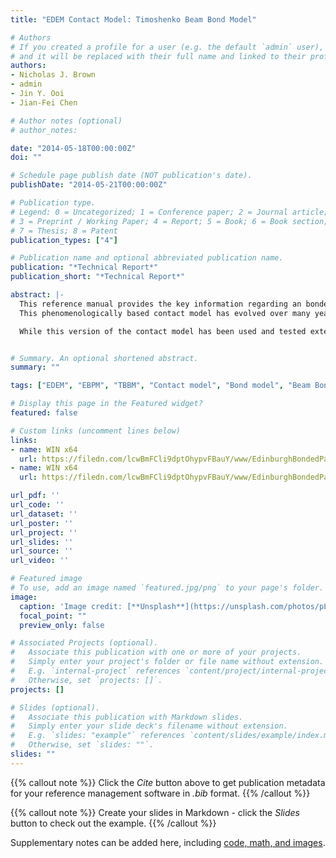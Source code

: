 ```yaml
---
title: "EDEM Contact Model: Timoshenko Beam Bond Model"

# Authors
# If you created a profile for a user (e.g. the default `admin` user), write the username (folder name) here 
# and it will be replaced with their full name and linked to their profile.
authors:
- Nicholas J. Brown
- admin
- Jin Y. Ooi
- Jian-Fei Chen

# Author notes (optional)
# author_notes:

date: "2014-05-18T00:00:00Z"
doi: ""

# Schedule page publish date (NOT publication's date).
publishDate: "2014-05-21T00:00:00Z"

# Publication type.
# Legend: 0 = Uncategorized; 1 = Conference paper; 2 = Journal article;
# 3 = Preprint / Working Paper; 4 = Report; 5 = Book; 6 = Book section;
# 7 = Thesis; 8 = Patent
publication_types: ["4"]

# Publication name and optional abbreviated publication name.
publication: "*Technical Report*"
publication_short: "*Technical Report*"

abstract: |-
  This reference manual provides the key information regarding an bonded beam contact model for EDEM that has been developed over many years at the University of Edinburgh. The contact model has been implemented as a User Defined Library (UDL) through the API capabilities of EDEM.
  This phenomenologically based contact model has evolved over many years of use and development to capture the key bulk behaviour of cohesive powders and granular solids. This guide is written to accompany the contact model and provide the details regarding the motivation and implementation of the contact model. An example problem and description is also provided as an accompanying standalone guide for use with the contact model.

  While this version of the contact model has been used and tested extensively, no piece of code is ever completely bug free and, as such, the user should remain vigilant for unexpected outcomes. All efforts have been made to ensure all information is correct at time of writing. The contact model is provided with no explicit guarantee of accuracy or results.


# Summary. An optional shortened abstract.
summary: ""

tags: ["EDEM", "EBPM", "TBBM", "Contact model", "Bond model", "Beam Bond", "Timoshenko"]

# Display this page in the Featured widget?
featured: false

# Custom links (uncomment lines below)
links:
- name: WIN x64
  url: https://filedn.com/lcwBmFCli9dptOhypvFBauY/www/EdinburghBondedParticleModel_win_x64.zip
- name: WIN x64
  url: https://filedn.com/lcwBmFCli9dptOhypvFBauY/www/EdinburghBondedParticleModel_Linux_x64.zip

url_pdf: ''
url_code: ''
url_dataset: ''
url_poster: ''
url_project: ''
url_slides: ''
url_source: ''
url_video: ''

# Featured image
# To use, add an image named `featured.jpg/png` to your page's folder. 
image:
  caption: 'Image credit: [**Unsplash**](https://unsplash.com/photos/pLCdAaMFLTE)'
  focal_point: ""
  preview_only: false

# Associated Projects (optional).
#   Associate this publication with one or more of your projects.
#   Simply enter your project's folder or file name without extension.
#   E.g. `internal-project` references `content/project/internal-project/index.md`.
#   Otherwise, set `projects: []`.
projects: []

# Slides (optional).
#   Associate this publication with Markdown slides.
#   Simply enter your slide deck's filename without extension.
#   E.g. `slides: "example"` references `content/slides/example/index.md`.
#   Otherwise, set `slides: ""`.
slides: ""
---
```


{{% callout note %}}
Click the *Cite* button above to get publication metadata for your reference management software in *.bib* format.
{{% /callout %}}

{{% callout note %}}
Create your slides in Markdown - click the *Slides* button to check out the example.
{{% /callout %}}

Supplementary notes can be added here, including [code, math, and images](https://wowchemy.com/docs/writing-markdown-latex/).

